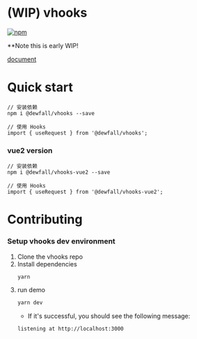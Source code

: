 # (WIP) vhooks

[![npm](https://img.shields.io/npm/v/@dewfall/vhooks)](https://www.npmjs.com/package/@dewfall/vhooks)

**Note this is early WIP!

[document](https://dewfall123.github.io/vhooks/)

# Quick start

```
// 安装依赖
npm i @dewfall/vhooks --save

// 使用 Hooks
import { useRequest } from '@dewfall/vhooks';
```

### vue2 version

```
// 安装依赖
npm i @dewfall/vhooks-vue2 --save

// 使用 Hooks
import { useRequest } from '@dewfall/vhooks-vue2';
```

# Contributing

### Setup vhooks dev environment

1. Clone the vhooks repo
1. Install dependencies
    ```
    yarn
    ```
2. run demo
    ```bash
    yarn dev
    ```
    - If it's successful, you should see the following message:
    ```
    listening at http://localhost:3000
    ```